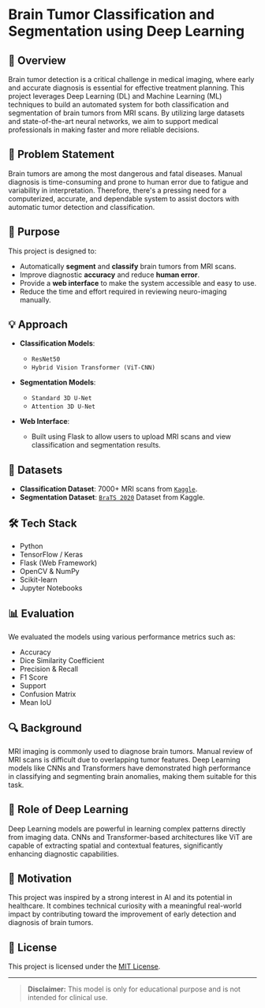 # Brain Tumor Classification and Segmentation using Deep Learning

## 🔬 Overview

Brain tumor detection is a critical challenge in medical imaging, where early and accurate diagnosis is essential for effective treatment planning. This project leverages Deep Learning (DL) and Machine Learning (ML) techniques to build an automated system for both classification and segmentation of brain tumors from MRI scans. By utilizing large datasets and state-of-the-art neural networks, we aim to support medical professionals in making faster and more reliable decisions.

## 🧠 Problem Statement

Brain tumors are among the most dangerous and fatal diseases. Manual diagnosis is time-consuming and prone to human error due to fatigue and variability in interpretation. Therefore, there's a pressing need for a computerized, accurate, and dependable system to assist doctors with automatic tumor detection and classification.

## 🎯 Purpose

This project is designed to:
- Automatically **segment** and **classify** brain tumors from MRI scans.
- Improve diagnostic **accuracy** and reduce **human error**.
- Provide a **web interface** to make the system accessible and easy to use.
- Reduce the time and effort required in reviewing neuro-imaging manually.

## 💡 Approach

- **Classification Models**:  
  - `ResNet50`  
  - `Hybrid Vision Transformer (ViT-CNN)`

- **Segmentation Models**:  
  - `Standard 3D U-Net`  
  - `Attention 3D U-Net`

- **Web Interface**:  
  - Built using Flask to allow users to upload MRI scans and view classification and segmentation results.

## 🧾 Datasets

- **Classification Dataset**: 7000+ MRI scans from [`Kaggle`](https://www.kaggle.com/datasets/masoudnickparvar/brain-tumor-mri-dataset).
- **Segmentation Dataset**: [`BraTS 2020`](https://www.kaggle.com/datasets/awsaf49/brats20-dataset-training-validation) Dataset from Kaggle.

## 🛠️ Tech Stack

- Python
- TensorFlow / Keras
- Flask (Web Framework)
- OpenCV & NumPy
- Scikit-learn
- Jupyter Notebooks

## 📊 Evaluation

We evaluated the models using various performance metrics such as:
- Accuracy
- Dice Similarity Coefficient
- Precision & Recall
- F1 Score
- Support
- Confusion Matrix
- Mean IoU

## 🔍 Background

MRI imaging is commonly used to diagnose brain tumors. Manual review of MRI scans is difficult due to overlapping tumor features. Deep Learning models like CNNs and Transformers have demonstrated high performance in classifying and segmenting brain anomalies, making them suitable for this task.

## 🤖 Role of Deep Learning

Deep Learning models are powerful in learning complex patterns directly from imaging data. CNNs and Transformer-based architectures like ViT are capable of extracting spatial and contextual features, significantly enhancing diagnostic capabilities.

## 🚀 Motivation

This project was inspired by a strong interest in AI and its potential in healthcare. It combines technical curiosity with a meaningful real-world impact by contributing toward the improvement of early detection and diagnosis of brain tumors.

## 📜 License

This project is licensed under the [MIT License](LICENSE).

---

> **Disclaimer:** This model is only for educational purpose and is not intended for clinical use.

